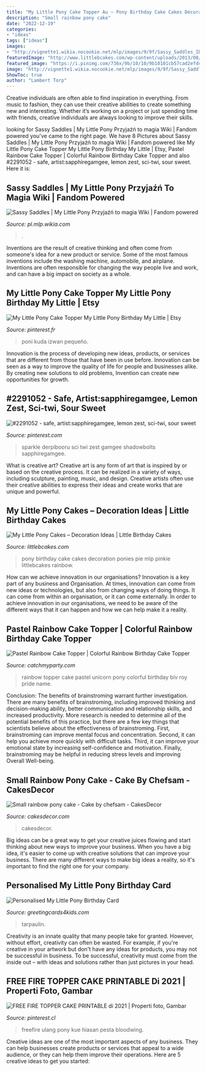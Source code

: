 ```yaml
---
title: "My Little Pony Cake Topper Au ~ Pony Birthday Cake Cakes Decoration Ponies Pie Mlp Pinkie Littlebcakes Rainbow"
description: "Small rainbow pony cake"
date: "2022-12-19"
categories:
- "ideas"
tags: ["ideas"]
images:
- "http://vignette1.wikia.nocookie.net/mlp/images/9/9f/Sassy_Saddles_ID.png/revision/latest?cb=20151219111756&amp;path-prefix=pl"
featuredImage: "http://www.littlebcakes.com/wp-content/uploads/2013/08/My-Little-Pony-Birthday-Cakes.jpg"
featured_image: "https://i.pinimg.com/736x/9b/10/10/9b10101cb57cad2efdcfe5178257472c.jpg"
image: "http://vignette1.wikia.nocookie.net/mlp/images/9/9f/Sassy_Saddles_ID.png/revision/latest?cb=20151219111756&amp;path-prefix=pl"
ShowToc: true
author: "Lambert Torp"
---
```



Creative individuals are often able to find inspiration in everything. From music to fashion, they can use their creative abilities to create something new and interesting. Whether it’s working on a project or just spending time with friends, creative individuals are always looking to improve their skills.

	

		
looking for Sassy Saddles | My Little Pony Przyjaźń to magia Wiki | Fandom powered you've came to the right page. We have 8 Pictures about Sassy Saddles | My Little Pony Przyjaźń to magia Wiki | Fandom powered like My Little Pony Cake Topper My Little Pony Birthday My Little | Etsy, Pastel Rainbow Cake Topper | Colorful Rainbow Birthday Cake Topper and also #2291052 - safe, artist:sapphiregamgee, lemon zest, sci-twi, sour sweet. Here it is:
		
    
## Sassy Saddles | My Little Pony Przyjaźń To Magia Wiki | Fandom Powered

<img loading=lazy src="http://vignette1.wikia.nocookie.net/mlp/images/9/9f/Sassy_Saddles_ID.png/revision/latest?cb=20151219111756&amp;path-prefix=pl" onerror="this.onerror=null;this.src='https://tse1.mm.bing.net/th?id=OIP.HyJ3S-88uAzHHxSAeT9lYQHaJK&amp;pid=15.1';" alt="Sassy Saddles | My Little Pony Przyjaźń to magia Wiki | Fandom powered">

_Source: pl.mlp.wikia.com_

>. 

	

Inventions are the result of creative thinking and often come from someone's idea for a new product or service. Some of the most famous inventions include the washing machine, automobile, and airplane. Inventions are often responsible for changing the way people live and work, and can have a big impact on society as a whole.

    
## My Little Pony Cake Topper My Little Pony Birthday My Little | Etsy

<img loading=lazy src="https://i.pinimg.com/736x/9b/10/10/9b10101cb57cad2efdcfe5178257472c.jpg" onerror="this.onerror=null;this.src='https://tse3.mm.bing.net/th?id=OIP.se4rz6Cbb7mCv0WVX6kkuwHaJl&amp;pid=15.1';" alt="My Little Pony Cake Topper My Little Pony Birthday My Little | Etsy">

_Source: pinterest.fr_

>poni kuda izwan pequeño. 

	

Innovation is the process of developing new ideas, products, or services that are different from those that have been in use before. Innovation can be seen as a way to improve the quality of life for people and businesses alike. By creating new solutions to old problems, Invention can create new opportunities for growth.

    
## #2291052 - Safe, Artist:sapphiregamgee, Lemon Zest, Sci-twi, Sour Sweet

<img loading=lazy src="https://i.pinimg.com/736x/df/b0/a7/dfb0a762bd5cdad230c626ad9d9e5b53.jpg" onerror="this.onerror=null;this.src='https://tse2.mm.bing.net/th?id=OIP.KgKYP-06cmp-0640sVflTQHaEd&amp;pid=15.1';" alt="#2291052 - safe, artist:sapphiregamgee, lemon zest, sci-twi, sour sweet">

_Source: pinterest.com_

>sparkle derpibooru sci twi zest gamgee shadowbolts sapphiregamgee. 

	

What is creative art?
Creative art is any form of art that is inspired by or based on the creative process. It can be realized in a variety of ways, including sculpture, painting, music, and design. Creative artists often use their creative abilities to express their ideas and create works that are unique and powerful.

    
## My Little Pony Cakes – Decoration Ideas | Little Birthday Cakes

<img loading=lazy src="http://www.littlebcakes.com/wp-content/uploads/2013/08/My-Little-Pony-Birthday-Cakes.jpg" onerror="this.onerror=null;this.src='https://tse2.mm.bing.net/th?id=OIP._YDf2xqsrElquW-OL5CdzwHaJ4&amp;pid=15.1';" alt="My Little Pony Cakes – Decoration Ideas | Little Birthday Cakes">

_Source: littlebcakes.com_

>pony birthday cake cakes decoration ponies pie mlp pinkie littlebcakes rainbow. 

	

How can we achieve innovation in our organisations?
Innovation is a key part of any business and Organisation. At times, innovation can come from new ideas or technologies, but also from changing ways of doing things. It can come from within an organisation, or it can come externally. In order to achieve innovation in our organisations, we need to be aware of the different ways that it can happen and how we can help make it a reality.

    
## Pastel Rainbow Cake Topper | Colorful Rainbow Birthday Cake Topper

<img loading=lazy src="https://i.etsystatic.com/11048834/r/il/d4f957/1712773045/il_570xN.1712773045_8n6a.jpg" onerror="this.onerror=null;this.src='https://tse3.mm.bing.net/th?id=OIP.Jv8n4wjG9DPtGYhzeqeU4AHaFj&amp;pid=15.1';" alt="Pastel Rainbow Cake Topper | Colorful Rainbow Birthday Cake Topper">

_Source: catchmyparty.com_

>rainbow topper cake pastel unicorn pony colorful birthday biv roy pride name. 

	

Conclusion: The benefits of brainstroming warrant further investigation.
There are many benefits of brainstroming, including improved thinking and decision-making ability, better communication and relationship skills, and increased productivity. More research is needed to determine all of the potential benefits of this practice, but there are a few key things that scientists believe about the effectiveness of brainstroming. First, brainstroming can improve mental focus and concentration. Second, it can help you achieve more quickly with difficult tasks. Third, it can improve your emotional state by increasing self-confidence and motivation. Finally, brainstroming may be helpful in reducing stress levels and improving Overall Well-being.

    
## Small Rainbow Pony Cake - Cake By Chefsam - CakesDecor

<img loading=lazy src="https://pic.cakesdecor.com/m/voihfctvel76o1hqehtk.jpg" onerror="this.onerror=null;this.src='https://tse3.mm.bing.net/th?id=OIP.m0vOBi0HRRHf2uIdmxH1EAHaJ3&amp;pid=15.1';" alt="Small rainbow pony cake - Cake by chefsam - CakesDecor">

_Source: cakesdecor.com_

>cakesdecor. 

	

Big ideas can be a great way to get your creative juices flowing and start thinking about new ways to improve your business. When you have a big idea, it's easier to come up with creative solutions that can improve your business. There are many different ways to make big ideas a reality, so it's important to find the right one for your company.

    
## Personalised My Little Pony Birthday Card

<img loading=lazy src="https://www.greetingcards4kids.com/ekmps/shops/kacey36/images/personalised-my-little-pony-birthday-card-260-p[ekm]707x999[ekm].jpg" onerror="this.onerror=null;this.src='https://tse4.mm.bing.net/th?id=OIP.H_90CqwSSUs_PXnrcQsMZgHaKd&amp;pid=15.1';" alt="Personalised My Little Pony Birthday Card">

_Source: greetingcards4kids.com_

>tarpaulin. 

	

Creativity is an innate quality that many people take for granted. However, without effort, creativity can often be wasted. For example, if you're creative in your artwork but don't have any ideas for products, you may not be successful in business. To be successful, creativity must come from the inside out – with ideas and solutions rather than just pictures in your head.

    
## FREE FIRE TOPPER CAKE PRINTABLE Di 2021 | Properti Foto, Gambar

<img loading=lazy src="https://i.pinimg.com/736x/c4/d7/e4/c4d7e4fffd7300f52546cf6e91e148c1.jpg" onerror="this.onerror=null;this.src='https://tse1.mm.bing.net/th?id=OIP.rgWh42e4WnSO9kx0-hbyGgHaLK&amp;pid=15.1';" alt="FREE FIRE TOPPER CAKE PRINTABLE di 2021 | Properti foto, Gambar">

_Source: pinterest.cl_

>freefire ulang pony kue hiasan pesta bloodwing. 

	

Creative ideas are one of the most important aspects of any business. They can help businesses create products or services that appeal to a wide audience, or they can help them improve their operations. Here are 5 creative ideas to get you started: 

